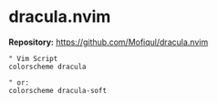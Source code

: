 # dracula.nvim

**Repository:** https://github.com/Mofiqul/dracula.nvim

```
" Vim Script
colorscheme dracula

" or:
colorscheme dracula-soft
```
